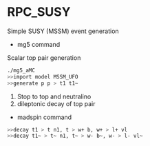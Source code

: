 # RPC_SUSY

Simple SUSY (MSSM) event generation

- mg5 command

Scalar top pair generation

```bash
./mg5_aMC
>>import model MSSM_UFO
>>generate p p > t1 t1~
```

1. Stop to top and neutralino
2. dileptonic decay of top pair

- madspin command
```bash
>>decay t1 > t n1, t > w+ b, w+ > l+ vl
>>decay t1~ > t~ n1, t~ > w- b~, w- > l- vl~
```
